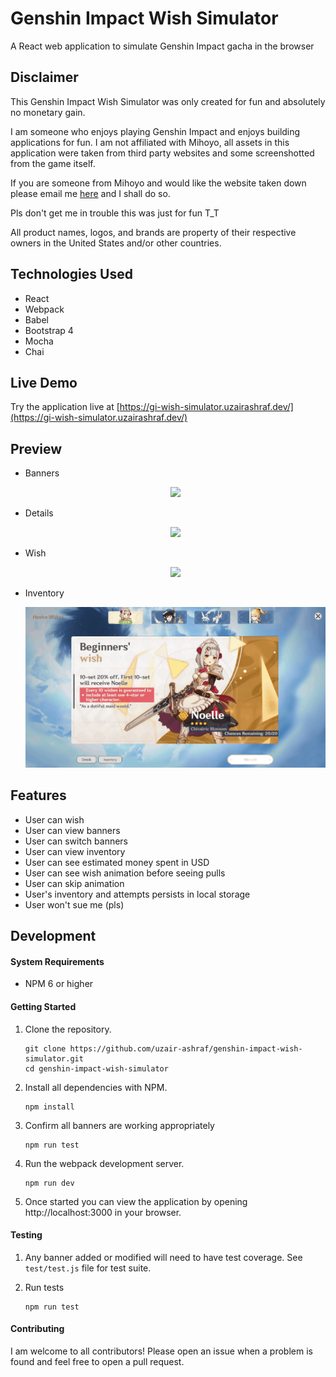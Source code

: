 # Genshin Impact Wish Simulator
A React web application to simulate Genshin Impact gacha in the browser

## Disclaimer

<p>
  This Genshin Impact Wish Simulator was only created for fun and absolutely no monetary gain.
</p>
<p>
  I am someone who enjoys playing Genshin Impact and enjoys building applications for fun.
  I am not affiliated with Mihoyo, all assets in this application were taken from third party websites and some screenshotted from the game itself.
</p>
<p>
  If you are someone from Mihoyo and would like the website taken down please email me <a href="mailto:uzinatorcl@gmail.com">here</a> and I shall do so.
</p>
<p>
  Pls don't get me in trouble this was just for fun T_T
</p>
<p>
  All product names, logos, and brands are property of their respective owners in the United States and/or other countries.
</p>

## Technologies Used
- React
- Webpack
- Babel
- Bootstrap 4
- Mocha
- Chai

## Live Demo

Try the application live at [https://gi-wish-simulator.uzairashraf.dev/](https://gi-wish-simulator.uzairashraf.dev/)

## Preview

- Banners
  <p align="center">
    <img src="./doc-images/preview-banners.gif">
  </p>

- Details
  <p align="center">
    <img src="./doc-images/preview-details.gif">
  </p>

- Wish
  <p align="center">
    <img src="./doc-images/preview-wish.gif">
  </p>

- Inventory
  <p align="center">
    <img src="./doc-images/preview-inventory.gif">
  </p>

## Features

- User can wish
- User can view banners
- User can switch banners
- User can view inventory
- User can see estimated money spent in USD
- User can see wish animation before seeing pulls
- User can skip animation
- User's inventory and attempts persists in local storage
- User won't sue me (pls)

## Development

#### System Requirements

- NPM 6 or higher

#### Getting Started

1. Clone the repository.

    ```shell
    git clone https://github.com/uzair-ashraf/genshin-impact-wish-simulator.git
    cd genshin-impact-wish-simulator
    ```

1. Install all dependencies with NPM.

    ```shell
    npm install
    ```

1. Confirm all banners are working appropriately

    ```shell
    npm run test
    ```

1. Run the webpack development server.

    ```shell
    npm run dev
    ```

1. Once started you can view the application by opening http://localhost:3000 in your browser.

#### Testing

1. Any banner added or modified will need to have test coverage.  See `test/test.js` file for test suite.

1. Run tests

    ```shell
    npm run test
    ```

#### Contributing

I am welcome to all contributors! Please open an issue when a problem is found and feel free to open a pull request.
